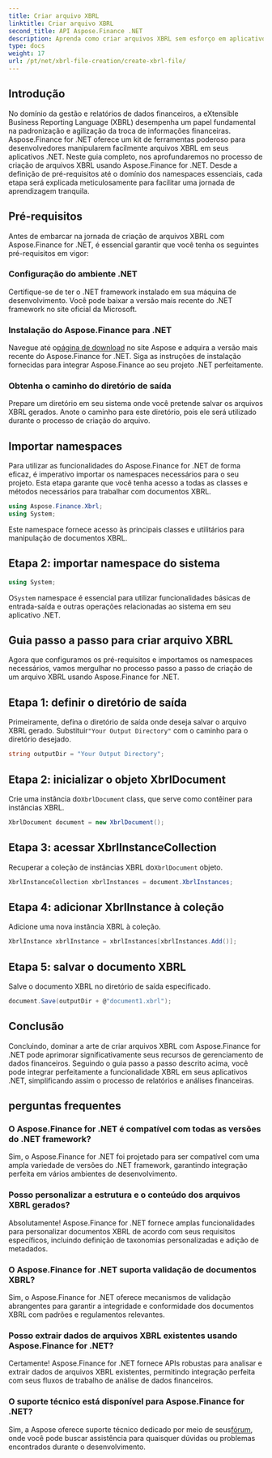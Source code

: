 ```yaml
---
title: Criar arquivo XBRL
linktitle: Criar arquivo XBRL
second_title: API Aspose.Finance .NET
description: Aprenda como criar arquivos XBRL sem esforço em aplicativos .NET usando Aspose.Finance, agilizando o gerenciamento de dados financeiros e os processos de relatórios.
type: docs
weight: 17
url: /pt/net/xbrl-file-creation/create-xbrl-file/
---
```

## Introdução
No domínio da gestão e relatórios de dados financeiros, a eXtensible Business Reporting Language (XBRL) desempenha um papel fundamental na padronização e agilização da troca de informações financeiras. Aspose.Finance for .NET oferece um kit de ferramentas poderoso para desenvolvedores manipularem facilmente arquivos XBRL em seus aplicativos .NET. Neste guia completo, nos aprofundaremos no processo de criação de arquivos XBRL usando Aspose.Finance for .NET. Desde a definição de pré-requisitos até o domínio dos namespaces essenciais, cada etapa será explicada meticulosamente para facilitar uma jornada de aprendizagem tranquila.
## Pré-requisitos
Antes de embarcar na jornada de criação de arquivos XBRL com Aspose.Finance for .NET, é essencial garantir que você tenha os seguintes pré-requisitos em vigor:
### Configuração do ambiente .NET
Certifique-se de ter o .NET framework instalado em sua máquina de desenvolvimento. Você pode baixar a versão mais recente do .NET framework no site oficial da Microsoft.
### Instalação do Aspose.Finance para .NET
Navegue até o[página de download](https://releases.aspose.com/finance/net/) no site Aspose e adquira a versão mais recente do Aspose.Finance for .NET. Siga as instruções de instalação fornecidas para integrar Aspose.Finance ao seu projeto .NET perfeitamente.
### Obtenha o caminho do diretório de saída
Prepare um diretório em seu sistema onde você pretende salvar os arquivos XBRL gerados. Anote o caminho para este diretório, pois ele será utilizado durante o processo de criação do arquivo.
## Importar namespaces
Para utilizar as funcionalidades do Aspose.Finance for .NET de forma eficaz, é imperativo importar os namespaces necessários para o seu projeto. Esta etapa garante que você tenha acesso a todas as classes e métodos necessários para trabalhar com documentos XBRL.
```csharp
using Aspose.Finance.Xbrl;
using System;
```
Este namespace fornece acesso às principais classes e utilitários para manipulação de documentos XBRL.
## Etapa 2: importar namespace do sistema
```csharp
using System;
```
 O`System` namespace é essencial para utilizar funcionalidades básicas de entrada-saída e outras operações relacionadas ao sistema em seu aplicativo .NET.
## Guia passo a passo para criar arquivo XBRL
Agora que configuramos os pré-requisitos e importamos os namespaces necessários, vamos mergulhar no processo passo a passo de criação de um arquivo XBRL usando Aspose.Finance for .NET.
## Etapa 1: definir o diretório de saída
 Primeiramente, defina o diretório de saída onde deseja salvar o arquivo XBRL gerado. Substituir`"Your Output Directory"` com o caminho para o diretório desejado.
```csharp
string outputDir = "Your Output Directory";
```
## Etapa 2: inicializar o objeto XbrlDocument
 Crie uma instância do`XbrlDocument` class, que serve como contêiner para instâncias XBRL.
```csharp
XbrlDocument document = new XbrlDocument();
```
## Etapa 3: acessar XbrlInstanceCollection
 Recuperar a coleção de instâncias XBRL do`XbrlDocument` objeto.
```csharp
XbrlInstanceCollection xbrlInstances = document.XbrlInstances;
```
## Etapa 4: adicionar XbrlInstance à coleção
Adicione uma nova instância XBRL à coleção.
```csharp
XbrlInstance xbrlInstance = xbrlInstances[xbrlInstances.Add()];
```
## Etapa 5: salvar o documento XBRL
Salve o documento XBRL no diretório de saída especificado.
```csharp
document.Save(outputDir + @"document1.xbrl");
```
## Conclusão
Concluindo, dominar a arte de criar arquivos XBRL com Aspose.Finance for .NET pode aprimorar significativamente seus recursos de gerenciamento de dados financeiros. Seguindo o guia passo a passo descrito acima, você pode integrar perfeitamente a funcionalidade XBRL em seus aplicativos .NET, simplificando assim o processo de relatórios e análises financeiras.
## perguntas frequentes
### O Aspose.Finance for .NET é compatível com todas as versões do .NET framework?
Sim, o Aspose.Finance for .NET foi projetado para ser compatível com uma ampla variedade de versões do .NET framework, garantindo integração perfeita em vários ambientes de desenvolvimento.
### Posso personalizar a estrutura e o conteúdo dos arquivos XBRL gerados?
Absolutamente! Aspose.Finance for .NET fornece amplas funcionalidades para personalizar documentos XBRL de acordo com seus requisitos específicos, incluindo definição de taxonomias personalizadas e adição de metadados.
### O Aspose.Finance for .NET suporta validação de documentos XBRL?
Sim, o Aspose.Finance for .NET oferece mecanismos de validação abrangentes para garantir a integridade e conformidade dos documentos XBRL com padrões e regulamentos relevantes.
### Posso extrair dados de arquivos XBRL existentes usando Aspose.Finance for .NET?
Certamente! Aspose.Finance for .NET fornece APIs robustas para analisar e extrair dados de arquivos XBRL existentes, permitindo integração perfeita com seus fluxos de trabalho de análise de dados financeiros.
### O suporte técnico está disponível para Aspose.Finance for .NET?
 Sim, a Aspose oferece suporte técnico dedicado por meio de seus[fórum](https://forum.aspose.com/c/finance/43), onde você pode buscar assistência para quaisquer dúvidas ou problemas encontrados durante o desenvolvimento.